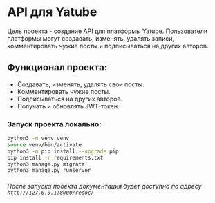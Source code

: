 # API для Yatube
Цель проекта - создание API для платформы Yatube. Пользователи платформы могут создавать, изменять, удалять записи, комментировать чужие посты и подписываться на других авторов.

## Функционал проекта:

* Создавать, изменять, удалять свои посты.
* Комментировать чужие посты.
* Подписываться на других авторов.
* Получать и обновлять JWT-токен.

### Запуск проекта локально: 

```bash
python3 -m venv venv
source venv/bin/activate
python3 -m pip install --upgrade pip
pip install -r requirements.txt
python3 manage.py migrate
python3 manage.py runserver
```
###### После запуска проекта документация будет доступна по адресу `http://127.0.0.1:8000/redoc/`